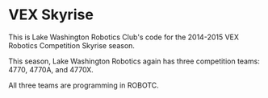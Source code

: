 VEX Skyrise
===========

This is Lake Washington Robotics Club's code for the 2014-2015 VEX Robotics Competition Skyrise season.

This season, Lake Washington Robotics again has three competition teams: 4770, 4770A, and 4770X.

All three teams are programming in ROBOTC.
